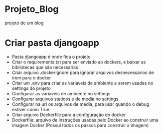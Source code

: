 # Projeto_Blog
projeto de um blog

# Criar pasta djangoapp
- Pasta djangoapp é onde fica o projeto
- Criar o requirements.txt para ser enviado ao dockers, e baixar as bibliotecas que são necessarias
- Criar arquivo .dockerignore para ignorar arquivos desnecessarios de irem para o docker
- Criar um .env para criar as variaveis de ambiente e serem usadas no settings do projeto
- Configurar as variaveis de ambiente no settings 
- Configurar arquivos staticos e de media no settings
- Configurar na url os arquivos de media, para usar quando o debug estiver como True
- Criar arquivo Dockerfile para a configuração do docker
- Dockerfile: arquivo de instruções usadas pelo Docker ao construir uma imagem Docker (Possui todos os passos para construir a imagem)